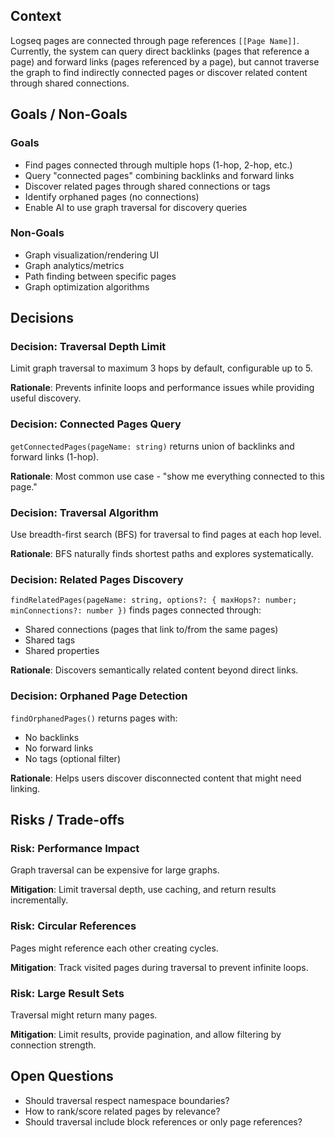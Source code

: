 ## Context

Logseq pages are connected through page references `[[Page Name]]`. Currently, the system can query direct backlinks (pages that reference a page) and forward links (pages referenced by a page), but cannot traverse the graph to find indirectly connected pages or discover related content through shared connections.

## Goals / Non-Goals

### Goals
- Find pages connected through multiple hops (1-hop, 2-hop, etc.)
- Query "connected pages" combining backlinks and forward links
- Discover related pages through shared connections or tags
- Identify orphaned pages (no connections)
- Enable AI to use graph traversal for discovery queries

### Non-Goals
- Graph visualization/rendering UI
- Graph analytics/metrics
- Path finding between specific pages
- Graph optimization algorithms

## Decisions

### Decision: Traversal Depth Limit
Limit graph traversal to maximum 3 hops by default, configurable up to 5.

**Rationale**: Prevents infinite loops and performance issues while providing useful discovery.

### Decision: Connected Pages Query
`getConnectedPages(pageName: string)` returns union of backlinks and forward links (1-hop).

**Rationale**: Most common use case - "show me everything connected to this page."

### Decision: Traversal Algorithm
Use breadth-first search (BFS) for traversal to find pages at each hop level.

**Rationale**: BFS naturally finds shortest paths and explores systematically.

### Decision: Related Pages Discovery
`findRelatedPages(pageName: string, options?: { maxHops?: number; minConnections?: number })` finds pages connected through:
- Shared connections (pages that link to/from the same pages)
- Shared tags
- Shared properties

**Rationale**: Discovers semantically related content beyond direct links.

### Decision: Orphaned Page Detection
`findOrphanedPages()` returns pages with:
- No backlinks
- No forward links
- No tags (optional filter)

**Rationale**: Helps users discover disconnected content that might need linking.

## Risks / Trade-offs

### Risk: Performance Impact
Graph traversal can be expensive for large graphs.

**Mitigation**: Limit traversal depth, use caching, and return results incrementally.

### Risk: Circular References
Pages might reference each other creating cycles.

**Mitigation**: Track visited pages during traversal to prevent infinite loops.

### Risk: Large Result Sets
Traversal might return many pages.

**Mitigation**: Limit results, provide pagination, and allow filtering by connection strength.

## Open Questions

- Should traversal respect namespace boundaries?
- How to rank/score related pages by relevance?
- Should traversal include block references or only page references?

